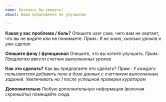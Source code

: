 ```yaml
---
name: Хотелось бы увидеть!
about: Ваши предложения по улучшению

---
```


**Какая у вас проблема / боль?**
Опишите user case, чего вам не хватает, что вы не видите или не понимаете. 
*Прим.: Я не знаю, сколько уроков я уже сделал*

**Опишите фичу / функционал**
Опишите, что вы хотите улучшить.
*Прим.: Предлагаю ввести счетчик выполненных уроков*

**Как это сделать?**
Как вы предлагаете это сделать?
*Прим.: У каждого пользователя добавить поле в базе данных с счетчиком выполненных заданий. Увеличивать на 1 после успешной проверки куратором*

**Дополнительно**
Любую дополнительную информация (включая скриншоты) помещайте сюда.
